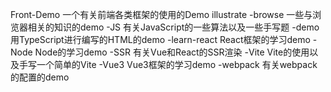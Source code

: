 Front-Demo
一个有关前端各类框架的使用的Demo
illustrate
-browse 一些与浏览器相关的知识的demo
-JS 有关JavaScript的一些算法以及一些手写题
-demo 用TypeScript进行编写的HTML的demo
-learn-react React框架的学习demo
-Node Node的学习demo
-SSR 有关Vue和React的SSR渲染
-Vite Vite的使用以及手写一个简单的Vite
-Vue3 Vue3框架的学习demo
-webpack 有关webpack的配置的demo